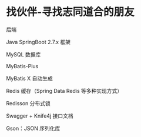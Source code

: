 # 找伙伴-寻找志同道合的朋友

后端

Java SpringBoot 2.7.x 框架

MySQL 数据库

MyBatis-Plus

MyBatis X 自动生成

Redis 缓存（Spring Data Redis 等多种实现方式）

Redisson 分布式锁

Swagger + Knife4j 接口文档

Gson：JSON 序列化库